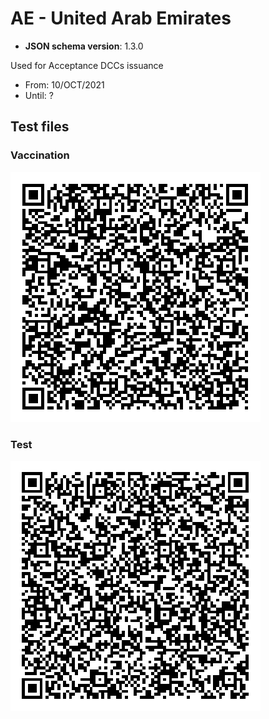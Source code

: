 # AE - United Arab Emirates

* **JSON schema version**: 1.3.0

Used for Acceptance DCCs issuance
* From: 10/OCT/2021
* Until: ?

## Test files

### Vaccination

![VAC](VAC.png)

### Test

![TEST](TEST.png)
